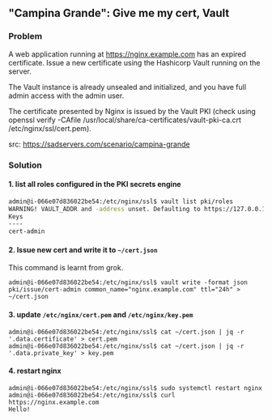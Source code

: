 ## "Campina Grande": Give me my cert, Vault

### Problem

A web application running at https://nginx.example.com has an expired certificate. Issue a new certificate using the Hashicorp Vault running on the server.

The Vault instance is already unsealed and initialized, and you have full admin access with the admin user.

The certificate presented by Nginx is issued by the Vault PKI (check using openssl verify -CAfile /usr/local/share/ca-certificates/vault-pki-ca.crt /etc/nginx/ssl/cert.pem).

src: https://sadservers.com/scenario/campina-grande

### Solution

#### 1. list all roles configured in the PKI secrets engine

```bash
admin@i-066e07d836022be54:/etc/nginx/ssl$ vault list pki/roles
WARNING! VAULT_ADDR and -address unset. Defaulting to https://127.0.0.1:8200.
Keys
----
cert-admin
```

#### 2. Issue new cert and write it to `~/cert.json`

This command is learnt from grok.

```
admin@i-066e07d836022be54:/etc/nginx/ssl$ vault write -format json pki/issue/cert-admin common_name="nginx.example.com" ttl="24h" > ~/cert.json
```

#### 3. update `/etc/nginx/cert.pem` and `/etc/nginx/key.pem` 

```
admin@i-066e07d836022be54:/etc/nginx/ssl$ cat ~/cert.json | jq -r '.data.certificate' > cert.pem
admin@i-066e07d836022be54:/etc/nginx/ssl$ cat ~/cert.json | jq -r '.data.private_key' > key.pem
```

#### 4. restart nginx

```
admin@i-066e07d836022be54:/etc/nginx/ssl$ sudo systemctl restart nginx
admin@i-066e07d836022be54:/etc/nginx/ssl$ curl https://nginx.example.com
Hello!
```
